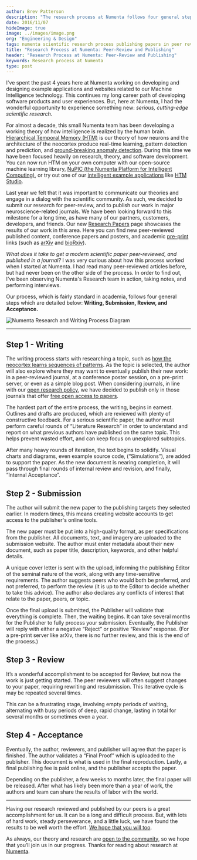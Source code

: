 ```yaml
---
author: Brev Patterson
description: "The research process at Numenta follows four general steps– Writing, Submission, Review, and Acceptance. Having our research reviewed and published by our peers is a great accomplishment for us. It can be a long and difficult process, but we have found the results to be well worth the effort."
date: 2016/11/07
hideImage: true
image: ../images/image.png
org: "Engineering & Design"
tags: numenta scientific research process publishing papers in peer review journals neuroscience machine intelligence htm
title: "Research Process at Numenta: Peer-Review and Publishing"
header: "Research Process at Numenta: Peer-Review and Publishing"
keywords: Research process at Numenta
type: post
---
```


I've spent the past 4 years here at Numenta working on developing and designing
example applications and websites related to our Machine Intelligence
technology. This continues my long career path of developing software products
and user experiences. But, here at Numenta, I had the wonderful opportunity to
experience something new: *serious, cutting-edge scientific research.*

For almost a decade, this small Numenta team has been developing a working
theory of how intelligence is realized by the human brain.
[Hierarchical Temporal Memory (HTM)][1] is our theory of how neurons and the
architecture of the neocortex produce real-time learning, pattern detection and
prediction, and [ground-breaking anomaly detection][2]. During this time we have
been focused heavily on research, theory, and software development. You can now
run HTM on your own computer with our open-source machine learning library,
[NuPIC (the Numenta Platform for Intelligent Computing)][3], or try out one of
our [intelligent example applications][4] like [HTM Studio][5].

Last year we felt that it was important to communicate our theories and engage
in a dialog with the scientific community. As such, we decided to submit our
research for peer-review, and to publish our work in major neuroscience-related
journals. We have been looking forward to this milestone for a long time, as
have many of our partners, customers, developers, and friends. Our new
[Research Papers][6] page showcases the results of our work in this area. Here
you can find new peer-reviewed published content, conference papers and posters,
and academic [pre-print][7] links (such as [arXiv][8] and [bioRxiv][9]).

*What does it take to get a modern scientific paper peer-reviewed, and published
in a journal?* I was very curious about how this process worked when I started
at Numenta. I had read many peer-reviewed articles before, but had never been
on the other side of the process. In order to find out, I've been observing
Numenta's Research team in action, taking notes, and performing interviews.

Our process, which is fairly standard in academia, follows four
general steps which are detailed below: **Writing, Submission, Review,
and Acceptance.**

![Numenta Research and Writing Process Diagram](../images/image.png)

---

## Step 1 - Writing

The writing process starts with researching a topic, such as
[how the neocortex learns sequences of patterns][10]. As the topic is selected,
the author will also explore where they may want to eventually publish their new
work: in a peer-reviewed journal, at a conference poster session, on a pre-print
server, or even as a simple blog post.  When considering journals, in line with
our [open research policy][11], we have decided to publish only in those
journals that offer [free open access to papers][12].

The hardest part of the entire process, the writing, begins in earnest. Outlines
and drafts are produced, which are reviewed with plenty of constructive
feedback. For a serious scientific paper, the author must perform careful rounds
of “Literature Research” in order to understand and report on what previous
authors have published on the same topic. This helps prevent wasted effort, and
can keep focus on unexplored subtopics.

After many heavy rounds of iteration, the text begins to solidify. Visual charts
and diagrams, even example source code, (“Simulations”), are added to support
the paper. As the new document is nearing completion, it will pass through final
rounds of internal review and revision, and finally, “Internal Acceptance”.

## Step 2 - Submission

The author will submit the new paper to the publishing targets they selected
earlier. In modern times, this means creating website accounts to get access to
the publisher's online tools.

The new paper must be put into a high-quality format, as per specifications from
the publisher. All documents, text, and imagery are uploaded to the submission
website. The author must enter metadata about their new document, such as paper
title, description, keywords, and other helpful details.

A unique cover letter is sent with the upload, informing the publishing Editor
of the seminal nature of the work, along with any time-sensitive requirements.
The author suggests peers who would both be preferred, and not preferred, to
perform the review (it is up to the Editor to decide whether to take this
advice). The author also declares any conflicts of interest that relate to the
paper, peers, or topic.

Once the final upload is submitted, the Publisher will validate that everything
is complete. Then, the waiting begins. It can take several months for the
Publisher to fully process your submission. Eventually, the Publisher will reply
with either a negative “Reject” or positive “Review” response.  (For a pre-print
server like arXiv, there is no further review, and this is the end of the
process.)

## Step 3 - Review

It’s a wonderful accomplishment to be accepted for Review, but now the work is
just getting started. The peer reviewers will often suggest changes to your
paper, requiring rewriting and resubmission. This iterative cycle is may be
repeated several times.

This can be a frustrating stage, involving empty periods of waiting, alternating
with busy periods of deep, rapid change, lasting in total for several months or
sometimes even a year.

## Step 4 - Acceptance

Eventually, the author, reviewers, and publisher will agree that the paper is
finished. The author validates a “Final Proof” which is uploaded to the
publisher. This document is what is used in the final reproduction. Lastly, a
final publishing fee is paid online, and the publisher accepts the paper.

Depending on the publisher, a few weeks to months later, the final paper will be
released. After what has likely been more than a year of work, the authors and
team can share the results of labor with the world.

---

Having our research reviewed and published by our peers is a great
accomplishment for us. It can be a long and difficult process. But, with lots of
hard work, steady perseverance, and a little luck, we have found the results to
be well worth the effort. [We hope that you will too][6].

As always, our theory and research are [open to the community][13], so we hope
that you’ll join us in our progress. Thanks for reading about research at
[Numenta][14].

[1]: /machine-intelligence-technology/
[2]: /machine-intelligence-technology/numenta-anomaly-benchmark/
[3]: https://github.com/numenta/nupic
[4]: /machine-intelligence-technology/applications/
[5]: /machine-intelligence-technology/htm-studio/
[6]: /resources/papers/
[7]: https://en.wikipedia.org/wiki/Preprint
[8]: https://arxiv.org/help/general
[9]: http://biorxiv.org/about-biorxiv
[10]: http://journal.frontiersin.org/article/10.3389/fncir.2016.00023/abstract
[11]: /blog/2014/09/17/increasing-research-transparency/
[12]: https://en.wikipedia.org/wiki/Open_access_journal
[13]: http://numenta.org/
[14]: /
